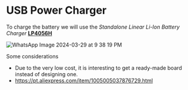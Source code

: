 # USB Power Charger
To charge the battery we will use the _Standalone Linear Li-Ion Battery Charger_ **[LP4056H](https://pdf1.alldatasheet.com/datasheet-pdf/view/1244036/POWER/LP4056H.html)**

![WhatsApp Image 2024-03-29 at 9 38 19 PM](https://github.com/Vininess/USB-Charger-to-2x-AA-batteries/assets/35041490/e1a75315-ccf7-4bc2-9f5b-087796a2d97b)


Some considerations
- Due to the very low cost, it is interesting to get a ready-made board instead of designing one.
- https://pt.aliexpress.com/item/1005005037876729.html
